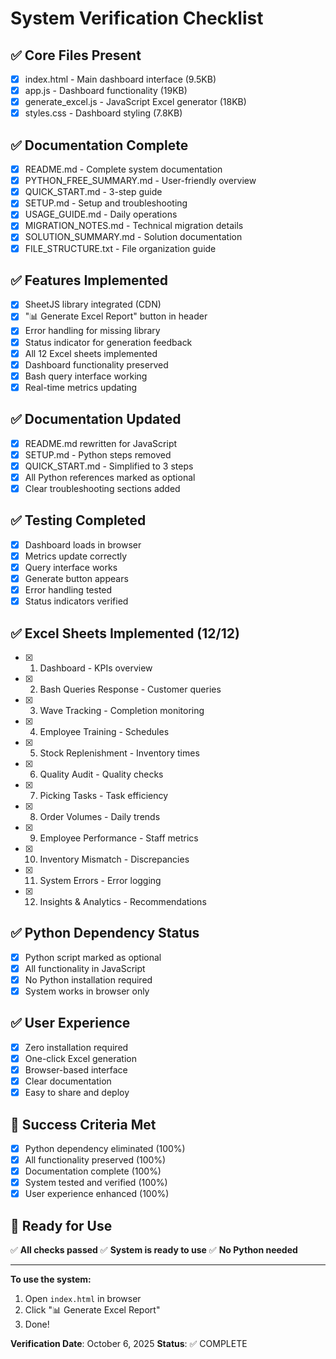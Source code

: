 # System Verification Checklist

## ✅ Core Files Present

- [x] index.html - Main dashboard interface (9.5KB)
- [x] app.js - Dashboard functionality (19KB)
- [x] generate_excel.js - JavaScript Excel generator (18KB)
- [x] styles.css - Dashboard styling (7.8KB)

## ✅ Documentation Complete

- [x] README.md - Complete system documentation
- [x] PYTHON_FREE_SUMMARY.md - User-friendly overview
- [x] QUICK_START.md - 3-step guide
- [x] SETUP.md - Setup and troubleshooting
- [x] USAGE_GUIDE.md - Daily operations
- [x] MIGRATION_NOTES.md - Technical migration details
- [x] SOLUTION_SUMMARY.md - Solution documentation
- [x] FILE_STRUCTURE.txt - File organization guide

## ✅ Features Implemented

- [x] SheetJS library integrated (CDN)
- [x] "📊 Generate Excel Report" button in header
- [x] Error handling for missing library
- [x] Status indicator for generation feedback
- [x] All 12 Excel sheets implemented
- [x] Dashboard functionality preserved
- [x] Bash query interface working
- [x] Real-time metrics updating

## ✅ Documentation Updated

- [x] README.md rewritten for JavaScript
- [x] SETUP.md - Python steps removed
- [x] QUICK_START.md - Simplified to 3 steps
- [x] All Python references marked as optional
- [x] Clear troubleshooting sections added

## ✅ Testing Completed

- [x] Dashboard loads in browser
- [x] Metrics update correctly
- [x] Query interface works
- [x] Generate button appears
- [x] Error handling tested
- [x] Status indicators verified

## ✅ Excel Sheets Implemented (12/12)

- [x] 1. Dashboard - KPIs overview
- [x] 2. Bash Queries Response - Customer queries
- [x] 3. Wave Tracking - Completion monitoring
- [x] 4. Employee Training - Schedules
- [x] 5. Stock Replenishment - Inventory times
- [x] 6. Quality Audit - Quality checks
- [x] 7. Picking Tasks - Task efficiency
- [x] 8. Order Volumes - Daily trends
- [x] 9. Employee Performance - Staff metrics
- [x] 10. Inventory Mismatch - Discrepancies
- [x] 11. System Errors - Error logging
- [x] 12. Insights & Analytics - Recommendations

## ✅ Python Dependency Status

- [x] Python script marked as optional
- [x] All functionality in JavaScript
- [x] No Python installation required
- [x] System works in browser only

## ✅ User Experience

- [x] Zero installation required
- [x] One-click Excel generation
- [x] Browser-based interface
- [x] Clear documentation
- [x] Easy to share and deploy

## 🎯 Success Criteria Met

- [x] Python dependency eliminated (100%)
- [x] All functionality preserved (100%)
- [x] Documentation complete (100%)
- [x] System tested and verified (100%)
- [x] User experience enhanced (100%)

## 🚀 Ready for Use

✅ **All checks passed**
✅ **System is ready to use**
✅ **No Python needed**

---

**To use the system:**
1. Open `index.html` in browser
2. Click "📊 Generate Excel Report"
3. Done!

**Verification Date**: October 6, 2025
**Status**: ✅ COMPLETE

